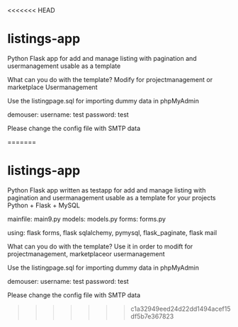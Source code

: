 <<<<<<< HEAD
# listings-app
Python Flask app for add and manage listing with pagination and usermanagement
usable as a template

What can you do with the template?
Modify for projectmanagement or marketplace
Usermanagement

Use the listingpage.sql for importing dummy data in phpMyAdmin

demouser:
  username: test
  password: test

Please change the config file with SMTP data

=======
# listings-app
Python Flask app written as testapp for add and manage listing with pagination and usermanagement
usable as a template for your projects
Python + Flask + MySQL


mainfile: main9.py
models: models.py
forms: forms.py

using: flask forms, flask sqlalchemy, pymysql, flask_paginate, flask mail

What can you do with the template?
Use it in order to modift for projectmanagement, marketplaceor usermanagement

Use the listingpage.sql for importing dummy data in phpMyAdmin

demouser:
  username: test
  password: test

Please change the config file with SMTP data

>>>>>>> c1a32949eed24d22dd1494acef15df5b7e367823
